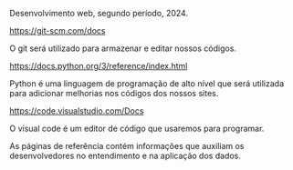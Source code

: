 Desenvolvimento web, segundo período, 2024.

https://git-scm.com/docs

O git será utilizado para armazenar e editar nossos códigos.

https://docs.python.org/3/reference/index.html

Python é uma linguagem de programação de alto nível que será utilizada para adicionar melhorias nos códigos dos nossos sites.

https://code.visualstudio.com/Docs

O visual code é um editor de código que usaremos para programar.


As páginas de referência contém informações que auxiliam os desenvolvedores no entendimento e na aplicação dos dados.
